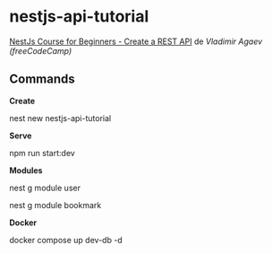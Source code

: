 # nestjs-api-tutorial

[NestJs Course for Beginners - Create a REST API](https://www.youtube.com/watch?v=GHTA143_b-s) de *Vladimir Agaev (freeCodeCamp)*

## Commands

**Create**

nest new nestjs-api-tutorial

**Serve**

npm run start:dev

**Modules**

nest g module user

nest g module bookmark

**Docker**

docker compose up dev-db -d




























